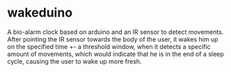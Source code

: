 wakeduino
=========

A bio-alarm clock based on arduino and an IR sensor to detect movements. After pointing the IR sensor towards the body of the user, it wakes him up on the specified time +- a threshold window, when it detects a specific amount of movements, which would indicate that he is in the end of a sleep cycle, causing the user to wake up more fresh.
